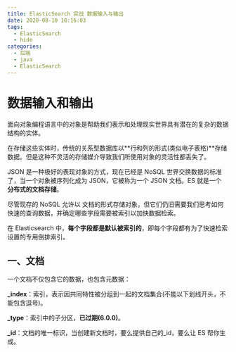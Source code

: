 ```yaml
---
title: ElasticSearch 实战 数据输入与输出
date: 2020-08-10 10:16:03
tags:
  - ElasticSearch
  - hide
categories:
  - 后端
  - java
  - ElasticSearch
---
```


# 数据输入和输出

面向对象编程语言中的对象是帮助我们表示和处理现实世界具有潜在的复杂的数据结构的实体。

在存储这些实体时，传统的关系型数据库以**行和列的形式(类似电子表格)**存储数据。但是这种不灵活的存储媒介导致我们所使用对象的灵活性都丢失了。

JSON 是一种极好的表现对象的方式，现在已经是 NoSQL 世界交换数据的标准了，当一个对象被序列化成为 JSON，它被称为一个 JSON 文档。ES 就是一个 **分布式的文档存储**。

尽管现存的 NoSQL 允许以 文档的形式存储对象，但它们仍旧需要我们思考如何快速的查询数据，并确定哪些字段需要被索引以加快数据检索。

在 Elasticsearch 中，**每个字段都是默认被索引的**，即每个字段都有为了快速检索设置的专用倒排索引。

## 一、文档

一个文档不仅包含它的数据，也包含元数据：

**_index**：索引，表示因共同特性被分组到一起的文档集合(不能以下划线开头，不能包含逗号)。

**_type**：索引中的子分区，**已过期(6.0.0)**。

**_id**：文档的唯一标识，当创建新文档时，要么提供自己的_id，要么让 ES 帮你生成。